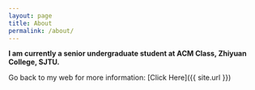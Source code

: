 ```yaml
---
layout: page
title: About
permalink: /about/
---
```


**I am currently a senior undergraduate student at ACM Class, Zhiyuan College, SJTU.**

Go back to my web for more information: [Click Here]({{ site.url }})
